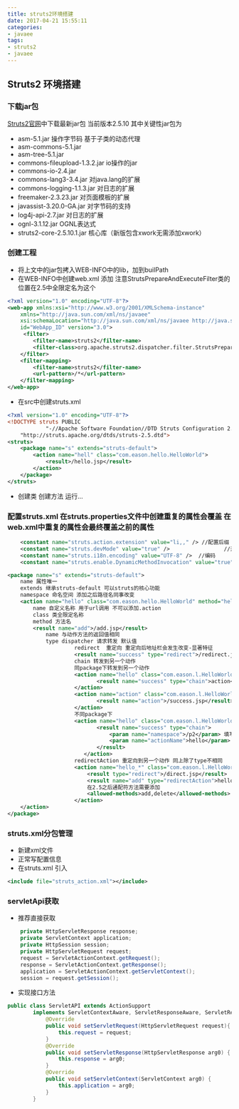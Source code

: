 ```yaml
---
title: struts2环境搭建
date: 2017-04-21 15:55:11
categories:
- javaee
tags:
- struts2
- javaee
---
```

## Struts2 环境搭建
### 下载jar包
[Struts2官网](https://struts.apache.org/)中下载最新jar包 当前版本2.5.10
其中关键性jar包为
* asm-5.1.jar 操作字节码 基于子类的动态代理
* asm-commons-5.1.jar
* asm-tree-5.1.jar
* commons-fileupload-1.3.2.jar  io操作的jar
* commons-io-2.4.jar
* commons-lang3-3.4.jar   对java.lang的扩展
* commons-logging-1.1.3.jar 对日志的扩展
* freemaker-2.3.23.jar 对页面模板的扩展
* javassist-3.20.0-GA.jar  对字节码的支持
* log4j-api-2.7.jar 对日志的扩展
* ognl-3.1.12.jar OGNL表达式
* struts2-core-2.5.10.1.jar 核心库（新版包含xwork无需添加xwork）
<!-- more -->
### 创建工程
* 将上文中的jar包拷入WEB-INFO中的lib，加到builPath
* 在WEB-INFO中创建web.xml 添加 注意StrutsPrepareAndExecuteFilter类的位置在2.5中全限定名为这个
```xml
<?xml version="1.0" encoding="UTF-8"?>
<web-app xmlns:xsi="http://www.w3.org/2001/XMLSchema-instance"
	xmlns="http://java.sun.com/xml/ns/javaee"
	xsi:schemaLocation="http://java.sun.com/xml/ns/javaee http://java.sun.com/xml/ns/javaee/web-app_3_0.xsd"
	id="WebApp_ID" version="3.0">
	 <filter>
        <filter-name>struts2</filter-name>
        <filter-class>org.apache.struts2.dispatcher.filter.StrutsPrepareAndExecuteFilter</filter-class>
    </filter>
    <filter-mapping>
        <filter-name>struts2</filter-name>
        <url-pattern>/*</url-pattern>
    </filter-mapping>
</web-app>
```
* 在src中创建struts.xml
```xml
<?xml version="1.0" encoding="UTF-8"?>    
<!DOCTYPE struts PUBLIC    
            "-//Apache Software Foundation//DTD Struts Configuration 2.5//EN"    
    "http://struts.apache.org/dtds/struts-2.5.dtd">
<struts>
	<package name="s" extends="struts-default">
		<action name="hell" class="com.eason.hello.HelloWorld">
			<result>/hello.jsp</result>
		</action>
	</package>
</struts>
```
* 创建类 创建方法 运行...

### 配置struts.xml  在struts.properties文件中创建重复的属性会覆盖   在web.xml中重复的属性会最终覆盖之前的属性
```xml
	<constant name="struts.action.extension" value="li,," /> //配置后缀
	<constant name="struts.devMode" value="true" />					//开启dev模式 修改配置文件不用重启  更多的错误信息
	<constant name="struts.i18n.encoding" value="UTF-8" />	//编码
	<constant name="struts.enable.DynamicMethodInvocation" value="true" /> //是否开启动态方法调用 动作名称！动作方法名  尽量不启用 方法名称放在url中不安全
```
```xml
<package name="s" extends="struts-default">
	name 属性唯一
	extends 继承struts-default 可以struts的核心功能
	namespace 命名空间 添加之后路径名同事改变
	<action name="hello" class="com.eason.hello.HelloWorld" method="hello">
		name 自定义名称 用于url调用 不可以添加.action
		class 类全限定名称
		method 方法名
		<result name="add">/add.jsp</result>
			name 与动作方法的返回值相同
			type dispatcher 请求转发 默认值
					 redirect  重定向 重定向后地址栏会发生改变-显著特征
					 <result name="success" type="redirect">/redirect.jsp</result>
					 chain 转发到另一个动作
					 同package下转发到另一个动作
					 <action name="hello" class="com.eason.l.HelloWorld">
	 				 		<result name="success" type="chain">action</result>
 					 </action>
 				 	 <action name="action" class="com.eason.l.HelloWorld" method="action">
	 						<result name="action">/success.jsp</result>
 					 </action>
					 不同package下
					 <action name="hello" class="com.eason.l.HelloWorld">
						 	<result name="success" type="chain">
								<param name="namespace">/p2</param> 填写package的name
								<param name="actionName">hello</param> 填写方法名称
							</result>
						</action>
					 redirectAction 重定向到另一个动作 同上除了type不相同
					 <action name="hello_*" class="com.eason.l.HelloWorld" method="{1}">
						 <result type="redirect">/direct.jsp</result>
						 <result name="add" type="redirectAction">hello</result>
						 在2.5之后通配符方法需要添加
						 <allowed-methods>add,delete</allowed-methods>
					 </action>
	</action>
</package>
```
### struts.xml分包管理
* 新建xml文件
* 正常写配置信息
* 在struts.xml 引入
```xml
<include file="struts_action.xml"></include>
```

### servletApi获取
* 推荐直接获取
```java
	private HttpServletResponse response;
	private ServletContext application;
	private HttpSession session;
	private HttpServletRequest request;
	request = ServletActionContext.getRequest();
	response = ServletActionContext.getResponse();
	application = ServletActionContext.getServletContext();
	session = request.getSession();
```
* 实现接口方法
```java
public class ServletAPI extends ActionSupport
		implements ServletContextAware, ServletResponseAware, ServletRequestAware {
			@Override
			public void setServletRequest(HttpServletRequest request){
				this.request = request;
			}
			@Override
			public void setServletResponse(HttpServletResponse arg0) {
				this.response = arg0;
			}
			@Override
			public void setServletContext(ServletContext arg0) {
				this.application = arg0;
			}
		}
```
